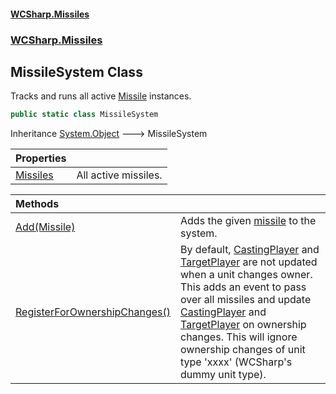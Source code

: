 #### [WCSharp\.Missiles](README.md 'README')
### [WCSharp\.Missiles](WCSharp.Missiles.md 'WCSharp\.Missiles')

## MissileSystem Class

Tracks and runs all active [Missile](WCSharp.Missiles.Missile.md 'WCSharp\.Missiles\.Missile') instances\.

```csharp
public static class MissileSystem
```

Inheritance [System\.Object](https://learn.microsoft.com/en-us/dotnet/api/system.object 'System\.Object') &#129106; MissileSystem

| Properties | |
| :--- | :--- |
| [Missiles](WCSharp.Missiles.MissileSystem.Missiles.md 'WCSharp\.Missiles\.MissileSystem\.Missiles') | All active missiles\. |

| Methods | |
| :--- | :--- |
| [Add\(Missile\)](WCSharp.Missiles.MissileSystem.Add(WCSharp.Missiles.Missile).md 'WCSharp\.Missiles\.MissileSystem\.Add\(WCSharp\.Missiles\.Missile\)') | Adds the given [missile](WCSharp.Missiles.MissileSystem.Add(WCSharp.Missiles.Missile).md#WCSharp.Missiles.MissileSystem.Add(WCSharp.Missiles.Missile).missile 'WCSharp\.Missiles\.MissileSystem\.Add\(WCSharp\.Missiles\.Missile\)\.missile') to the system\. |
| [RegisterForOwnershipChanges\(\)](WCSharp.Missiles.MissileSystem.RegisterForOwnershipChanges().md 'WCSharp\.Missiles\.MissileSystem\.RegisterForOwnershipChanges\(\)') | By default, [CastingPlayer](WCSharp.Missiles.Missile.CastingPlayer.md 'WCSharp\.Missiles\.Missile\.CastingPlayer') and [TargetPlayer](WCSharp.Missiles.Missile.TargetPlayer.md 'WCSharp\.Missiles\.Missile\.TargetPlayer') are not updated when a unit changes owner\.   This adds an event to pass over all missiles and update [CastingPlayer](WCSharp.Missiles.Missile.CastingPlayer.md 'WCSharp\.Missiles\.Missile\.CastingPlayer') and [TargetPlayer](WCSharp.Missiles.Missile.TargetPlayer.md 'WCSharp\.Missiles\.Missile\.TargetPlayer') on ownership changes.  This will ignore ownership changes of unit type 'xxxx' (WCSharp's dummy unit type). |
